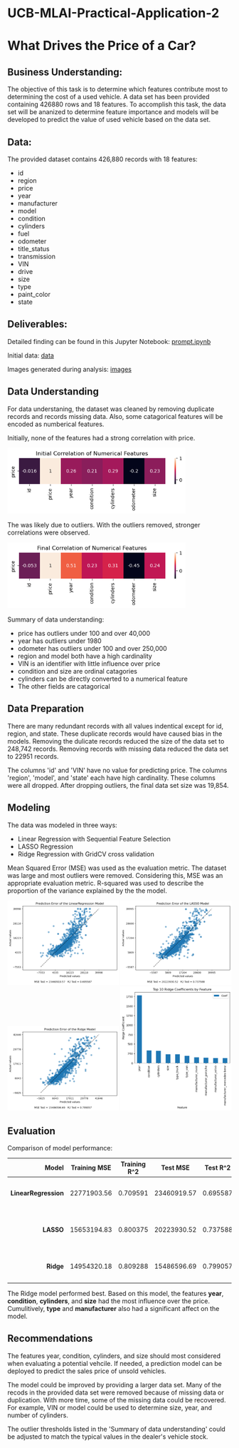 # UCB-MLAI-Practical-Application-2

# What Drives the Price of a Car?

## Business Understanding:

The objective of this task is to determine which features contribute most to determining the cost of a used vehicle. A data set has been provided containing 426880 rows and 18 features. To accomplish this task, the data set will be ananized to determine feature importance and models will be developed to predict the value of used vehicle based on the data set.

## Data:

The provided dataset contains 426,880 records with 18 features:
- id
- region
- price
- year
- manufacturer
- model
- condition
- cylinders
- fuel
- odometer
- title_status
- transmission
- VIN
- drive
- size
- type             
- paint_color
- state    

## Deliverables:
Detailed finding can be found in this Jupyter Notebook: [prompt.ipynb](https://github.com/jeremystairs/UCB-MLAI-Practical-Application-1/blob/main/prompt.ipynb)

Initial data: [data](https://github.com/jeremystairs/UCB-MLAI-Practical-Application-1/blob/main/data)

Images generated during analysis: [images](https://github.com/jeremystairs/UCB-MLAI-Practical-Application-1/blob/main/images)


## Data Understanding

For data understaning, the dataset was cleaned by removing duplicate records and records missing data. Also, some catagorical features will be encoded as numberical features.

Initially, none of the features had a strong correlation with price.

<img src="images/initial_coor.png" alt="drawing" style="width:400px;"/>

The was likely due to outliers.  With the outliers removed, stronger correlations were observed.

<img src="images/final_coor.png" alt="drawing" style="width:400px;"/>

Summary of data understanding:
- price has outliers under 100 and over 40,000
- year has outliers under 1980
- odometer has outliers under 100 and over 250,000
- region and model both have a high cardinality
- VIN is an identifier with little influence over price
- condition and size are ordinal catagories
- cylinders can be directly converted to a numerical feature
- The other fields are catagorical


## Data Preparation

There are many redundant records with all values indentical except for id, region, and state. These duplicate records would have caused bias in the models. Removing the dulicate records reduced the size of the data set to 248,742 records. Removing records with missing data reduced the data set to 22951 records.

The columns 'id' and 'VIN' have no value for predicting price. The columns 'region', 'model', and 'state' each have high cardinality. These columns were all dropped. After dropping outliers, the final data set size was 19,854.


## Modeling

The data was modeled in three ways:
- Linear Regression with Sequential Feature Selection
- LASSO Regression
- Ridge Regression with GridCV cross validation

Mean Squared Error (MSE) was used as the evaluation metric. The dataset was large and most outliers were removed. Considering this, MSE was an appropriate evaluation metric. R-squared was used to describe the proportion of the variance explained by the the model.

<img src="images/pred_error_linreg.png" alt="drawing" style="width:250px;"/>
<img src="images/pred_error_lasso.png" alt="drawing" style="width:250px;"/>
<img src="images/pred_error_ridge.png" alt="drawing" style="width:250px;"/>

<img src="images/t10_ridge_coef.png" alt="drawing" style="width:250px;"/>

## Evaluation

Comparison of model performance:

Model | Training MSE | Training R^2 | Test MSE | Test R^2 | Contributing Features
---:|:---:|:---:|:---:|:---:|:---
**LinearRegression** | 22771903.56 | 0.709591 | 23460919.57 | 0.695587 | year, odometer, and cylinders
**LASSO** | 15653194.83 | 0.800375 | 20223930.52 | 0.737588 | year, cylinders, fuel_diesel and condition
**Ridge** | 14954320.18 | 0.809288 | 15486596.69 | 0.799057 | year, condition, cylinders, and size 

The Ridge model performed best. Based on this model, the features **year**, **condition**, **cylinders**, and **size** had the most influence over the price. Cumulitively, **type** and **manufacturer** also had a significant affect on the model.

## Recommendations

The features year, condition, cylinders, and size should most considered when evaluating a potential vehcile. If needed, a prediction model can be deployed to predict the sales price of unsold vehicles.

The model could be improved by providing a larger data set. Many of the recods in the provided data set were removed because of missing data or duplication. With more time, some of the missing data could be recovered. For example, VIN or model could be used to determine size, year, and number of cylinders.

The outlier thresholds listed in the 'Summary of data understanding' could be adjusted to match the typical values in the dealer's vehicle stock.